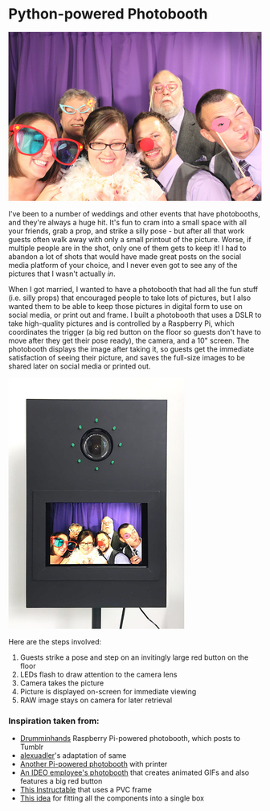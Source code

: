 # Python-powered Photobooth

![photobooth_result](/images/photobooth_example_750x500.jpg)

I've been to a number of weddings and other events that have photobooths, and they're always a huge hit.  It's fun to cram into a small space with all your friends, grab a prop, and strike a silly pose - but after all that work guests often walk away with only a small printout of the picture.  Worse, if multiple people are in the shot, only one of them gets to keep it!  I had to abandon a lot of shots that would have made great posts on the social media platform of your choice, and I never even got to see any of the pictures that I wasn't actually _in_.

When I got married, I wanted to have a photobooth that had all the fun stuff (i.e. silly props) that encouraged people to take lots of pictures, but I also wanted them to be able to keep those pictures in digital form to use on social media, or print out and frame.  I built a photobooth that uses a DSLR to take high-quality pictures and is controlled by a Raspberry Pi, which coordinates the trigger (a big red button on the floor so guests don't have to move after they get their pose ready), the camera, and a 10" screen.  The photobooth displays the image after taking it, so guests get the immediate satisfaction of seeing their picture, and saves the full-size images to be shared later on social media or printed out.

![photobooth](/images/photobooth_with_preview_350x500.jpg)

Here are the steps involved:

1. Guests strike a pose and step on an invitingly large red button on the floor
2. LEDs flash to draw attention to the camera lens
3. Camera takes the picture
4. Picture is displayed on-screen for immediate viewing
5. RAW image stays on camera for later retrieval



### Inspiration taken from:

- [Drumminhands](http://www.drumminhands.com/2014/06/15/raspberry-pi-photo-booth/) Raspberry Pi-powered photobooth, which posts to Tumblr
- [alexuadler](https://github.com/alexuadler/drumminhands_photobooth/blob/master/drumminhands_photobooth.py)'s adaptation of same
- [Another Pi-powered photobooth](http://www.instructables.com/id/Raspberry-Pi-photo-booth-controller/?ALLSTEPS) with printer
- [An IDEO employee's photobooth](https://labs.ideo.com/2012/12/14/happy-25th-birthday-gif/) that creates animated GIFs and also features  a big red button
- [This Instructable](http://www.instructables.com/id/DIY-Portable-Wedding-Photo-Booth/?ALLSTEPS) that uses a PVC frame
- [This idea](https://www.engadget.com/2011/06/12/diy-ipad-photo-booth-captures-the-moments-you-might-be-too-drunk/) for fitting all the components into a single box
